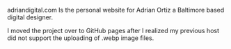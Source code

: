 adriandigital.com Is the personal website for Adrian Ortiz a Baltimore based digital designer.

I moved the project over to GitHub pages after I realized my previous host did not support the uploading of .webp image files.
